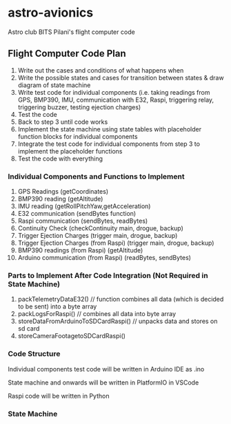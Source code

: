 # astro-avionics

Astro club BITS Pilani's flight computer code

## Flight Computer Code Plan

1. Write out the cases and conditions of what happens when
2. Write the possible states and cases for transition between states & draw diagram of state machine
3. Write test code for individual components (i.e. taking readings from GPS, BMP390, IMU, communication with E32, Raspi, triggering relay, triggering buzzer, testing ejection charges)
4. Test the code
5. Back to step 3 until code works
6. Implement the state machine using state tables with placeholder function blocks for individual components
7. Integrate the test code for individual components from step 3 to implement the placeholder functions
8. Test the code with everything

### Individual Components and Functions to Implement

1. GPS Readings (getCoordinates)
2. BMP390 reading (getAltitude)
3. IMU reading (getRollPitchYaw,getAcceleration)
4. E32 communication (sendBytes function)
5. Raspi communication (sendBytes, readBytes)
6. Continuity Check (checkContinuity main, drogue, backup)
7. Trigger Ejection Charges (trigger main, drogue, backup)
8. Trigger Ejection Charges (from Raspi) (trigger main, drogue, backup)
9. BMP390 readings (from Raspi) (getAltitude)
10. Arduino communication (from Raspi) (readBytes, sendBytes)

### Parts to Implement After Code Integration (Not Required in State Machine)

1. packTelemetryDataE32() // function combines all data (which is decided to be sent) into a byte array
2. packLogsForRaspi() // combines all data into byte array
3. storeDataFromArduinoToSDCardRaspi() // unpacks data and stores on sd card
4. storeCameraFootagetoSDCardRaspi()

### Code Structure

Individual components test code will be written in Arduino IDE as .ino

State machine and onwards will be written in PlatformIO in VSCode

Raspi code will be written in Python

### State Machine


